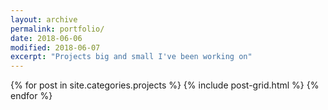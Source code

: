 ```yaml
---
layout: archive
permalink: portfolio/
date: 2018-06-06
modified: 2018-06-07
excerpt: "Projects big and small I've been working on"
---
```

<div>
{% for post in site.categories.projects %}
  {% include post-grid.html %}
{% endfor %}
</div><!-- /.tiles -->
